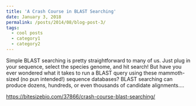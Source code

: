 ```yaml
---
title: 'A Crash Course in BLAST Searching'
date: January 3, 2018
permalink: /posts/2014/08/blog-post-3/
tags:
  - cool posts
  - category1
  - category2
---
```


Simple BLAST searching is pretty straightforward to many of us. Just plug in your sequence, select the species genome, and hit search! But have you ever wondered what it takes to run a BLAST query using these mammoth-sized (no pun intended!) sequence databases? BLAST searching can produce dozens, hundreds, or even thousands of candidate alignments.…


https://bitesizebio.com/37866/crash-course-blast-searching/
